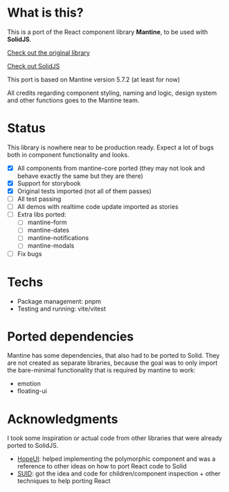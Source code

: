 # What is this?
This is a port of the React component library **Mantine**, to be used with **SolidJS**.

[Check out the original library](https://mantine.dev "Check out the original library")

[Check out SolidJS](https://www.solidjs.com/ "Check out SolidJS")

This port is based on Mantine version 5.7.2 (at least for now)

All credits regarding component styling, naming and logic, design system and other functions goes to the Mantine team.

# Status
This library is nowhere near to be production ready. Expect a lot of bugs both in component functionality and looks.

- [X] All components from mantine-core ported (they may not look and behave exactly the same but they are there)
- [X] Support for storybook
- [X] Original tests imported (not all of them passes)
- [ ] All test passing
- [ ] All demos with realtime code update imported as stories
- [ ] Extra libs ported:
	- [ ] mantine-form
	- [ ] mantine-dates
	- [ ] mantine-notifications
	- [ ] mantine-modals
- [ ] Fix bugs

# Techs
- Package management: pnpm
- Testing and running: vite/vitest

# Ported dependencies
Mantine has some dependencies, that also had to be ported to Solid. They are not created as separate libraries, because the goal was to only import the bare-minimal functionality that is required by mantine to work:
- emotion
- floating-ui

# Acknowledgments
I took some inspiration or actual code from other libraries that were already ported to SolidJS.
- [HopeUI](https://hope-ui.com/ "HopeUI"): helped implementing the polymorphic component and was a reference to other ideas on how to port React code to Solid
- [SUID](https://suid.io/ "SUID"): got the idea and code for children/component inspection + other techniques to help porting React
